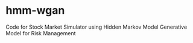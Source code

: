 # hmm-wgan
Code for Stock Market Simulator using Hidden Markov Model Generative Model for Risk Management
